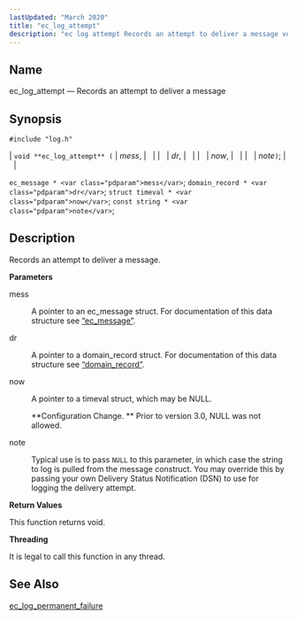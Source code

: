 ```yaml
---
lastUpdated: "March 2020"
title: "ec_log_attempt"
description: "ec log attempt Records an attempt to deliver a message void ec log attempt mess dr now note ec message mess domain record dr struct timeval now const string note Records an attempt to deliver a message mess A pointer to an ec message struct For documentation of this data..."
---
```


<a name="apis.ec_log_attempt"></a> 
## Name

ec_log_attempt — Records an attempt to deliver a message

## Synopsis

`#include "log.h"`

| `void **ec_log_attempt** (` | <var class="pdparam">mess</var>, |   |
|   | <var class="pdparam">dr</var>, |   |
|   | <var class="pdparam">now</var>, |   |
|   | <var class="pdparam">note</var>`)`; |   |

`ec_message * <var class="pdparam">mess</var>`;
`domain_record * <var class="pdparam">dr</var>`;
`struct timeval * <var class="pdparam">now</var>`;
`const string * <var class="pdparam">note</var>`;<a name="idp54134160"></a> 
## Description

Records an attempt to deliver a message.

**<a name="idp54135376"></a> Parameters**

<dl class="variablelist">

<dt>mess</dt>

<dd>

A pointer to an ec_message struct. For documentation of this data structure see [“ec_message”](/momentum/3/3-api/structs-ec-message).

</dd>

<dt>dr</dt>

<dd>

A pointer to a domain_record struct. For documentation of this data structure see [“domain_record”](/momentum/3/3-api/structs-domain-record).

</dd>

<dt>now</dt>

<dd>

A pointer to a timeval struct, which may be NULL.

**Configuration Change. ** Prior to version 3.0, NULL was not allowed.

</dd>

<dt>note</dt>

<dd>

Typical use is to pass `NULL` to this parameter, in which case the string to log is pulled from the message construct. You may override this by passing your own Delivery Status Notification (DSN) to use for logging the delivery attempt.

</dd>

</dl>

**<a name="idp54147232"></a> Return Values**

This function returns void.

**<a name="idp54148144"></a> Threading**

It is legal to call this function in any thread.

<a name="idp54149248"></a> 
## See Also

[ec_log_permanent_failure](/momentum/3/3-api/apis-ec-log-permanent-failure)